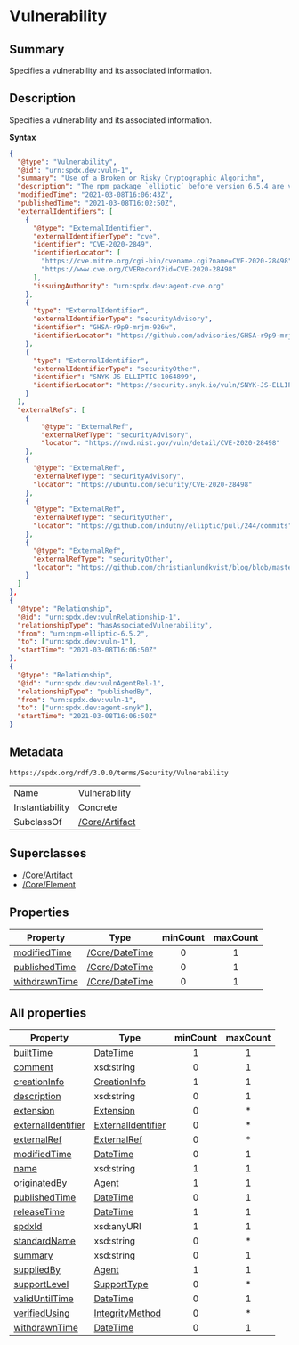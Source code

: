 <!-- Automatically generated by spec-parser v2.3.0 on 2024-07-09T12:43:38.633388+00:00 -->
<!-- SPDX-License-Identifier: Community-Spec-1.0 -->

# Vulnerability

## Summary

Specifies a vulnerability and its associated information.


## Description

Specifies a vulnerability and its associated information.

**Syntax**

```json
{
  "@type": "Vulnerability",
  "@id": "urn:spdx.dev:vuln-1",
  "summary": "Use of a Broken or Risky Cryptographic Algorithm",
  "description": "The npm package `elliptic` before version 6.5.4 are vulnerable to Cryptographic Issues via the secp256k1 implementation in elliptic/ec/key.js. There is no check to confirm that the public key point passed into the derive function actually exists on the secp256k1 curve. This results in the potential for the private key used in this implementation to be revealed after a number of ECDH operations are performed.",      
  "modifiedTime": "2021-03-08T16:06:43Z",
  "publishedTime": "2021-03-08T16:02:50Z",
  "externalIdentifiers": [
    {
      "@type": "ExternalIdentifier",
      "externalIdentifierType": "cve",
      "identifier": "CVE-2020-2849",
      "identifierLocator": [
        "https://cve.mitre.org/cgi-bin/cvename.cgi?name=CVE-2020-28498",
        "https://www.cve.org/CVERecord?id=CVE-2020-28498"
      ],
      "issuingAuthority": "urn:spdx.dev:agent-cve.org"
    },
    {
      "type": "ExternalIdentifier",
      "externalIdentifierType": "securityAdvisory",
      "identifier": "GHSA-r9p9-mrjm-926w",
      "identifierLocator": "https://github.com/advisories/GHSA-r9p9-mrjm-926w"
    },
    {
      "type": "ExternalIdentifier",
      "externalIdentifierType": "securityOther",
      "identifier": "SNYK-JS-ELLIPTIC-1064899",
      "identifierLocator": "https://security.snyk.io/vuln/SNYK-JS-ELLIPTIC-1064899"
    }
  ],
  "externalRefs": [
    {
        "@type": "ExternalRef",
        "externalRefType": "securityAdvisory",
        "locator": "https://nvd.nist.gov/vuln/detail/CVE-2020-28498"
    },
    {
      "@type": "ExternalRef",
      "externalRefType": "securityAdvisory",
      "locator": "https://ubuntu.com/security/CVE-2020-28498"
    },
    {
      "@type": "ExternalRef",
      "externalRefType": "securityOther",
      "locator": "https://github.com/indutny/elliptic/pull/244/commits"
    },
    {
      "@type": "ExternalRef",
      "externalRefType": "securityOther",
      "locator": "https://github.com/christianlundkvist/blog/blob/master/2020_05_26_secp256k1_twist_attacks/secp256k1_twist_attacks.md"
    }
  ]
},
{
  "@type": "Relationship",
  "@id": "urn:spdx.dev:vulnRelationship-1",
  "relationshipType": "hasAssociatedVulnerability",
  "from": "urn:npm-elliptic-6.5.2",
  "to": ["urn:spdx.dev:vuln-1"],
  "startTime": "2021-03-08T16:06:50Z"
},
{
  "@type": "Relationship",
  "@id": "urn:spdx.dev:vulnAgentRel-1",  
  "relationshipType": "publishedBy",  
  "from": "urn:spdx.dev:vuln-1",
  "to": ["urn:spdx.dev:agent-snyk"],
  "startTime": "2021-03-08T16:06:50Z"
}
```


## Metadata

`https://spdx.org/rdf/3.0.0/terms/Security/Vulnerability`


| | |
|---|---|
| Name | Vulnerability |
| Instantiability | Concrete |
| SubclassOf | [/Core/Artifact](../../Core/Classes/Artifact.md) |


## Superclasses

* [/Core/Artifact](../../Core/Classes/Artifact.md)
* [/Core/Element](../../Core/Classes/Element.md)




## Properties

| Property | Type | minCount | maxCount |
|---|---|:---:|:---:|
| [modifiedTime](../Properties/modifiedTime.md) | [/Core/DateTime](../../Core/Datatypes/DateTime.md) | 0 | 1 |
| [publishedTime](../Properties/publishedTime.md) | [/Core/DateTime](../../Core/Datatypes/DateTime.md) | 0 | 1 |
| [withdrawnTime](../Properties/withdrawnTime.md) | [/Core/DateTime](../../Core/Datatypes/DateTime.md) | 0 | 1 |



## All properties

| Property | Type | minCount | maxCount |
|---|---|:---:|:---:|
| [builtTime](../../Core/Properties/builtTime.md) | [DateTime](../../Core/Datatypes/DateTime.md) | 1 | 1 |
| [comment](../../Core/Properties/comment.md) | xsd:string | 0 | 1 |
| [creationInfo](../../Core/Properties/creationInfo.md) | [CreationInfo](../../Core/Classes/CreationInfo.md) | 1 | 1 |
| [description](../../Core/Properties/description.md) | xsd:string | 0 | 1 |
| [extension](../../Core/Properties/extension.md) | [Extension](../../Extension/Classes/Extension.md) | 0 | * |
| [externalIdentifier](../../Core/Properties/externalIdentifier.md) | [ExternalIdentifier](../../Core/Classes/ExternalIdentifier.md) | 0 | * |
| [externalRef](../../Core/Properties/externalRef.md) | [ExternalRef](../../Core/Classes/ExternalRef.md) | 0 | * |
| [modifiedTime](../../Security/Properties/modifiedTime.md) | [DateTime](../../Core/Datatypes/DateTime.md) | 0 | 1 |
| [name](../../Core/Properties/name.md) | xsd:string | 1 | 1 |
| [originatedBy](../../Core/Properties/originatedBy.md) | [Agent](../../Core/Classes/Agent.md) | 1 | 1 |
| [publishedTime](../../Security/Properties/publishedTime.md) | [DateTime](../../Core/Datatypes/DateTime.md) | 0 | 1 |
| [releaseTime](../../Core/Properties/releaseTime.md) | [DateTime](../../Core/Datatypes/DateTime.md) | 1 | 1 |
| [spdxId](../../Core/Properties/spdxId.md) | xsd:anyURI | 1 | 1 |
| [standardName](../../Core/Properties/standardName.md) | xsd:string | 0 | * |
| [summary](../../Core/Properties/summary.md) | xsd:string | 0 | 1 |
| [suppliedBy](../../Core/Properties/suppliedBy.md) | [Agent](../../Core/Classes/Agent.md) | 1 | 1 |
| [supportLevel](../../Core/Properties/supportLevel.md) | [SupportType](../../Core/Vocabularies/SupportType.md) | 0 | * |
| [validUntilTime](../../Core/Properties/validUntilTime.md) | [DateTime](../../Core/Datatypes/DateTime.md) | 0 | 1 |
| [verifiedUsing](../../Core/Properties/verifiedUsing.md) | [IntegrityMethod](../../Core/Classes/IntegrityMethod.md) | 0 | * |
| [withdrawnTime](../../Security/Properties/withdrawnTime.md) | [DateTime](../../Core/Datatypes/DateTime.md) | 0 | 1 |



